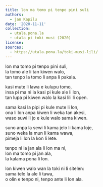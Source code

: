 ```yaml
---
title: lon ma tomo pi tenpo pini suli
authors:
  - jan Kapilu
date: '2020-11-11'
collection:
  - utala.pona.la
  - utala pi toki musi (2020)
license:
sources:
  - https://utala.pona.la/toki-musi-lili/
---
```


lon ma tomo pi tenpo pini suli,  
la tomo ale li tan kiwen walo,  
tan tenpo la tomo li anpa li pakala.

kasi mute li lawa e kulupu tomo,  
insa pi ma ni la kasi pi kule ale li lon,  
tan lupa pi kiwen walo la kasi lili li open.

sama kasi la pipi pi kule mute li lon,  
ona li lon anpa kiwen li weka tan akesi,  
waso suwi li jo e kule walo sama kiwen.

suno anpa la sewi li kama jelo li kama loje,  
suno weka la mun li kama wawa,  
pimeja li lon la kon li lete.

tenpo ni la jan ala li lon ma ni,  
lon ma tomo pi jan ala,  
la kalama pona li lon.

lon kiwen walo wan la toki ni li sitelen:  
sama telo la ale li tawa,  
o olin e tenpo ni, tenpo ante li lon ala.
